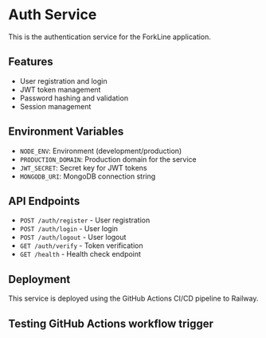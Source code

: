 # Auth Service

This is the authentication service for the ForkLine application.

## Features
- User registration and login
- JWT token management
- Password hashing and validation
- Session management

## Environment Variables
- `NODE_ENV`: Environment (development/production)
- `PRODUCTION_DOMAIN`: Production domain for the service
- `JWT_SECRET`: Secret key for JWT tokens
- `MONGODB_URI`: MongoDB connection string

## API Endpoints
- `POST /auth/register` - User registration
- `POST /auth/login` - User login
- `POST /auth/logout` - User logout
- `GET /auth/verify` - Token verification
- `GET /health` - Health check endpoint

## Deployment
This service is deployed using the GitHub Actions CI/CD pipeline to Railway.

## Testing GitHub Actions workflow trigger
